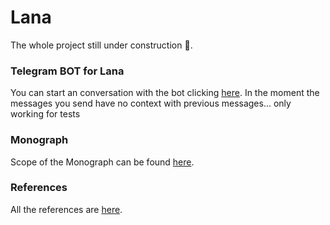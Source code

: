 # Lana
The whole project still under construction :construction:.

### Telegram BOT for Lana
You can start an conversation with the bot clicking [here](https://t.me/lana_pa_bot). In the moment the messages you send
have no context with previous messages... only working for tests

### Monograph
Scope of the Monograph can be found [here](/Docs/MONOGRAPH-SCOPE.md).

### References
All the references are [here](/Docs/REFERENCES.md).